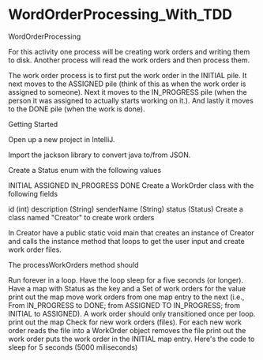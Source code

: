 # WordOrderProcessing_With_TDD


WordOrderProcessing

For this activity one process will be creating work orders and writing them to disk. Another process will read the work orders and then process them.

The work order process is to first put the work order in the INITIAL pile. It next moves to the ASSIGNED pile (think of this as when the work order is assigned to someone). Next it moves to the IN_PROGRESS pile (when the person it was assigned to actually starts working on it.). And lastly it moves to the DONE pile (when the work is done).

Getting Started

Open up a new project in IntelliJ.

Import the jackson library to convert java to/from JSON.

Create a Status enum with the following values

INITIAL ASSIGNED IN_PROGRESS DONE Create a WorkOrder class with the following fields

id (int) description (String) senderName (String) status (Status) Create a class named "Creator" to create work orders

In Creator have a public static void main that creates an instance of Creator and calls the instance method that loops to get the user input and create work order files.

The processWorkOrders method should

Run forever in a loop. Have the loop sleep for a five seconds (or longer). Have a map with Status as the key and a Set of work orders for the value print out the map move work orders from one map entry to the next (i.e., From IN_PROGRESS to DONE; from ASSIGNED TO IN_PROGRESS; from INITIAL to ASSIGNED). A work order should only transitioned once per loop. print out the map Check for new work orders (files). For each new work order reads the file into a WorkOrder object removes the file print out the work order puts the work order in the INITIAL map entry. Here's the code to sleep for 5 seconds (5000 miliseconds)
